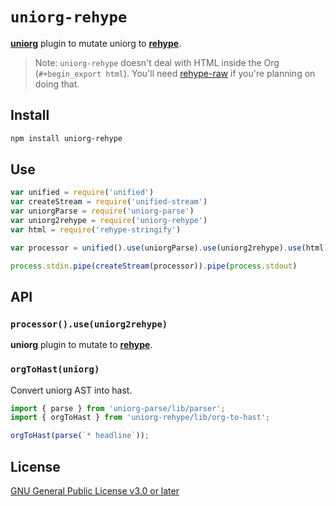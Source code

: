 # `uniorg-rehype`

**[uniorg](https://github.com/rasendubi/uniorg)** plugin to mutate uniorg to **[rehype](https://github.com/rehypejs/rehype)**.

> Note: `uniorg-rehype` doesn't deal with HTML inside the Org (`#+begin_export html`). You'll need [rehype-raw](https://github.com/rehypejs/rehype-raw) if you're planning on doing that.


## Install

```sh
npm install uniorg-rehype
```


## Use

```js
var unified = require('unified')
var createStream = require('unified-stream')
var uniorgParse = require('uniorg-parse')
var uniorg2rehype = require('uniorg-rehype')
var html = require('rehype-stringify')

var processor = unified().use(uniorgParse).use(uniorg2rehype).use(html)

process.stdin.pipe(createStream(processor)).pipe(process.stdout)
```


## API


### `processor().use(uniorg2rehype)`

**uniorg** plugin to mutate to **[rehype](https://github.com/rehypejs/rehype)**.

### `orgToHast(uniorg)`

Convert uniorg AST into hast.

```js
import { parse } from 'uniorg-parse/lib/parser';
import { orgToHast } from 'uniorg-rehype/lib/org-to-hast';

orgToHast(parse(`* headline`));
```

## License

[GNU General Public License v3.0 or later](./LICENSE)

